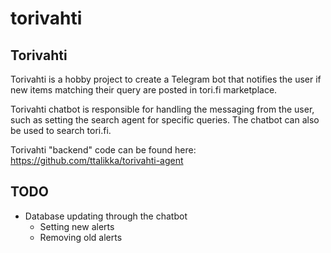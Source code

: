 # torivahti

## Torivahti
Torivahti is a hobby project to create a Telegram bot that notifies the user if new items matching their query are posted in tori.fi marketplace.

Torivahti chatbot is responsible for handling the messaging from the user, such as setting the search agent for specific queries. The chatbot can also be used to search tori.fi.

Torivahti "backend" code can be found here: https://github.com/ttalikka/torivahti-agent

## TODO
* Database updating through the chatbot
    * Setting new alerts
    * Removing old alerts